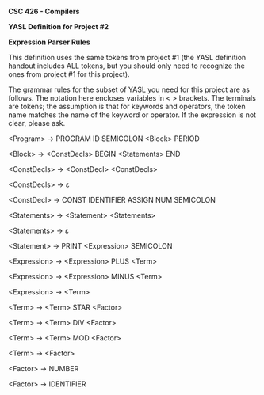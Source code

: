 **CSC 426 - Compilers**

**YASL Definition for Project \#2**

**Expression Parser Rules**

This definition uses the same tokens from project \#1 (the YASL
definition handout includes ALL tokens, but you should only need to
recognize the ones from project \#1 for this project).

The grammar rules for the subset of YASL you need for this project are
as follows. The notation here encloses variables in &lt; &gt; brackets.
The terminals are tokens; the assumption is that for keywords and
operators, the token name matches the name of the keyword or operator.
If the expression is not clear, please ask.

&lt;Program&gt; -&gt; PROGRAM ID SEMICOLON &lt;Block&gt; PERIOD

&lt;Block&gt; -&gt; &lt;ConstDecls&gt; BEGIN &lt;Statements&gt; END

&lt;ConstDecls&gt; -&gt; &lt;ConstDecl&gt; &lt;ConstDecls&gt;

&lt;ConstDecls&gt; -&gt; ε

&lt;ConstDecl&gt; -&gt; CONST IDENTIFIER ASSIGN NUM SEMICOLON

&lt;Statements&gt; -&gt; &lt;Statement&gt; &lt;Statements&gt;

&lt;Statements&gt; -&gt; ε

&lt;Statement&gt; -&gt; PRINT &lt;Expression&gt; SEMICOLON

&lt;Expression&gt; -&gt; &lt;Expression&gt; PLUS &lt;Term&gt;

&lt;Expression&gt; -&gt; &lt;Expression&gt; MINUS &lt;Term&gt;

&lt;Expression&gt; -&gt; &lt;Term&gt;

&lt;Term&gt; -&gt; &lt;Term&gt; STAR &lt;Factor&gt;

&lt;Term&gt; -&gt; &lt;Term&gt; DIV &lt;Factor&gt;

&lt;Term&gt; -&gt; &lt;Term&gt; MOD &lt;Factor&gt;

&lt;Term&gt; -&gt; &lt;Factor&gt;

&lt;Factor&gt; -&gt; NUMBER

&lt;Factor&gt; -&gt; IDENTIFIER
